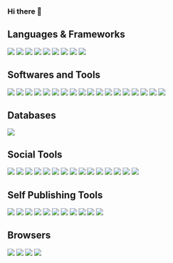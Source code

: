 ### Hi there 👋

<!--
**smilesanzu/smilesanzu** is a ✨ _special_ ✨ repository because its `README.md` (this file) appears on your GitHub profile.

Here are some ideas to get you started:

- 🔭 I’m currently working on ...
- 🌱 I’m currently learning ...
- 👯 I’m looking to collaborate on ...
- 🤔 I’m looking for help with ...
- 💬 Ask me about ...
- 📫 How to reach me: ...
- 😄 Pronouns: ...
- ⚡ Fun fact: ...
-->
## Languages & Frameworks
<img src="https://img.shields.io/badge/angularjs-%23E23237.svg?&style=for-the-badge&logo=angularjs&logoColor=white" />
<img src="https://img.shields.io/badge/html5-%23E34F26.svg?&style=for-the-badge&logo=html5&logoColor=white" />
<img src="https://img.shields.io/badge/svg-%23FFB13B.svg?&style=for-the-badge&logo=svg&logoColor=black" />
<img src="https://img.shields.io/badge/javascript-%23F7DF1E.svg?&style=for-the-badge&logo=javascript&logoColor=black" />
<img src="https://img.shields.io/badge/node.js-%23339933.svg?&style=for-the-badge&logo=node.js&logoColor=white" />
<img src="https://img.shields.io/badge/css3-%231572B6.svg?&style=for-the-badge&logo=css3&logoColor=white" />
<img src="https://img.shields.io/badge/typescript-%233178C6.svg?&style=for-the-badge&logo=typescript&logoColor=white" />
<img src="https://img.shields.io/badge/bootstrap-%237952B3.svg?&style=for-the-badge&logo=bootstrap&logoColor=white" />
<img src="https://img.shields.io/badge/json-%23000000.svg?&style=for-the-badge&logo=json&logoColor=white" />


## Softwares and Tools
<img src="https://img.shields.io/badge/adobe%20creative%20cloud-%23DA1F26.svg?&style=for-the-badge&logo=adobe%20creative%20cloud&logoColor=white" />
<img src="https://img.shields.io/badge/ren'py-%23FF7F7F.svg?&style=for-the-badge&logo=ren'py&logoColor=black" />
<img src="https://img.shields.io/badge/npm-%23CB3837.svg?&style=for-the-badge&logo=npm&logoColor=white" />
<img src="https://img.shields.io/badge/git-%23F05032.svg?&style=for-the-badge&logo=git&logoColor=white" />
<img src="https://img.shields.io/badge/microsoft%20powerpoint-%23B7472A.svg?&style=for-the-badge&logo=microsoft%20powerpoint&logoColor=white" />
<img src="https://img.shields.io/badge/figma-%23F24E1E.svg?&style=for-the-badge&logo=figma&logoColor=white" />
<img src="https://img.shields.io/badge/microsoft%20office-%23D83B01.svg?&style=for-the-badge&logo=microsoft%20office&logoColor=white" />
<img src="https://img.shields.io/badge/openapi%20initiative-%236BA539.svg?&style=for-the-badge&logo=openapi%20initiative&logoColor=white" />
<img src="https://img.shields.io/badge/swagger-%2385EA2D.svg?&style=for-the-badge&logo=swagger&logoColor=black" />
<img src="https://img.shields.io/badge/nodemon-%2376D04B.svg?&style=for-the-badge&logo=nodemon&logoColor=black" />
<img src="https://img.shields.io/badge/notepad%2B%2B-%2390E59A.svg?&style=for-the-badge&logo=notepad%2B%2B&logoColor=black" />
<img src="https://img.shields.io/badge/google%20sheets-%2334A853.svg?&style=for-the-badge&logo=google%20sheets&logoColor=white" />
<img src="https://img.shields.io/badge/microsoft%20excel-%23217346.svg?&style=for-the-badge&logo=microsoft%20excel&logoColor=white" />
<img src="https://img.shields.io/badge/canva-%2300C4CC.svg?&style=for-the-badge&logo=canva&logoColor=white" />
<img src="https://img.shields.io/badge/webpack-%238DD6F9.svg?&style=for-the-badge&logo=webpack&logoColor=black" />
<img src="https://img.shields.io/badge/visual%20studio%20code-%23007ACC.svg?&style=for-the-badge&logo=visual%20studio%20code&logoColor=white" />
<img src="https://img.shields.io/badge/adobe%20photoshop-%2331A8FF.svg?&style=for-the-badge&logo=adobe%20photoshop&logoColor=white" />
<img src="https://img.shields.io/badge/microsoft%20word-%232B579A.svg?&style=for-the-badge&logo=microsoft%20word&logoColor=white" />

## Databases
<img src="https://img.shields.io/badge/mongodb-%2347A248.svg?&style=for-the-badge&logo=mongodb&logoColor=white" />

## Social Tools
<img src="https://img.shields.io/badge/slack-%234A154B.svg?&style=for-the-badge&logo=slack&logoColor=white" />
<img src="https://img.shields.io/badge/instagram-%23E4405F.svg?&style=for-the-badge&logo=instagram&logoColor=white" />
<img src="https://img.shields.io/badge/pinterest-%23BD081C.svg?&style=for-the-badge&logo=pinterest&logoColor=white" />
<img src="https://img.shields.io/badge/gmail-%23EA4335.svg?&style=for-the-badge&logo=gmail&logoColor=white" />
<img src="https://img.shields.io/badge/handshake-%23FF2F1C.svg?&style=for-the-badge&logo=handshake&logoColor=white" />
<img src="https://img.shields.io/badge/snapchat-%23FFFC00.svg?&style=for-the-badge&logo=snapchat&logoColor=black" />
<img src="https://img.shields.io/badge/trello-%230079BF.svg?&style=for-the-badge&logo=trello&logoColor=white" />
<img src="https://img.shields.io/badge/twitter-%231DA1F2.svg?&style=for-the-badge&logo=twitter&logoColor=white" />
<img src="https://img.shields.io/badge/teamspeak-%232580C3.svg?&style=for-the-badge&logo=teamspeak&logoColor=white" />
<img src="https://img.shields.io/badge/microsoft%20outlook-%230078D4.svg?&style=for-the-badge&logo=microsoft%20outlook&logoColor=white" />
<img src="https://img.shields.io/badge/linkedin-%230A66C2.svg?&style=for-the-badge&logo=linkedin&logoColor=white" />
<img src="https://img.shields.io/badge/zoom-%232D8CFF.svg?&style=for-the-badge&logo=zoom&logoColor=white" />
<img src="https://img.shields.io/badge/facebook-%231877F2.svg?&style=for-the-badge&logo=facebook&logoColor=white" />
<img src="https://img.shields.io/badge/discord-%237289DA.svg?&style=for-the-badge&logo=discord&logoColor=white" />
<img src="https://img.shields.io/badge/twitch-%239146FF.svg?&style=for-the-badge&logo=twitch&logoColor=white" />


## Self Publishing Tools
<img src="https://img.shields.io/badge/youtube-%23FF0000.svg?&style=for-the-badge&logo=youtube&logoColor=white" />
<img src="https://img.shields.io/badge/itch.io-%23FA5C5C.svg?&style=for-the-badge&logo=itch.io&logoColor=white" />
<img src="https://img.shields.io/badge/soundcloud-%23FF3300.svg?&style=for-the-badge&logo=soundcloud&logoColor=white" />
<img src="https://img.shields.io/badge/wattpad-%23FF500A.svg?&style=for-the-badge&logo=wattpad&logoColor=white" />
<img src="https://img.shields.io/badge/etsy-%23F16521.svg?&style=for-the-badge&logo=etsy&logoColor=white" />
<img src="https://img.shields.io/badge/deviantart-%2305CC47.svg?&style=for-the-badge&logo=deviantart&logoColor=white" />
<img src="https://img.shields.io/badge/livejournal-%2300B0EA.svg?&style=for-the-badge&logo=livejournal&logoColor=white" />
<img src="https://img.shields.io/badge/wordpress-%2321759B.svg?&style=for-the-badge&logo=wordpress&logoColor=white" />
<img src="https://img.shields.io/badge/wix-%230C6EFC.svg?&style=for-the-badge&logo=wix&logoColor=white" />
<img src="https://img.shields.io/badge/behance-%231769FF.svg?&style=for-the-badge&logo=behance&logoColor=white" />
<img src="https://img.shields.io/badge/audacity-%230000CC.svg?&style=for-the-badge&logo=audacity&logoColor=white" />

## Browsers
<img src="https://img.shields.io/badge/opera-%23FF1B2D.svg?&style=for-the-badge&logo=opera&logoColor=white" />
<img src="https://img.shields.io/badge/firefox-%23FF7139.svg?&style=for-the-badge&logo=firefox&logoColor=white" />
<img src="https://img.shields.io/badge/windows-%230078D6.svg?&style=for-the-badge&logo=windows&logoColor=white" />
<img src="https://img.shields.io/badge/google%20chrome-%234285F4.svg?&style=for-the-badge&logo=google%20chrome&logoColor=white" />

